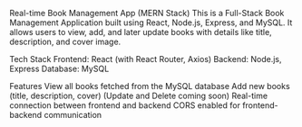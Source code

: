 Real-time Book Management App (MERN Stack)
This is a Full-Stack Book Management Application built using React, Node.js, Express, and MySQL. It allows users to view, add, and later update books with details like title, description, and cover image.


Tech Stack
Frontend: React (with React Router, Axios)
Backend: Node.js, Express
Database: MySQL

  
Features
View all books fetched from the MySQL database
Add new books (title, description, cover)
(Update and Delete coming soon)
Real-time connection between frontend and backend
CORS enabled for frontend-backend communication 
